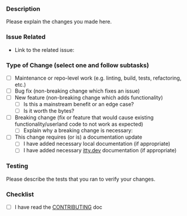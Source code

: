 ### Description
Please explain the changes you made here.

### Issue Related
- Link to the related issue: 

### Type of Change (select one and follow subtasks)
- [ ] Maintenance or repo-level work (e.g. linting, build, tests, refactoring, etc.)
- [ ] Bug fix (non-breaking change which fixes an issue)
- [ ] New feature (non-breaking change which adds functionality)
  - [ ] Is this a mainstream benefit or an edge case?
  - [ ] Is it worth the bytes?
- [ ] Breaking change (fix or feature that would cause existing functionality/userland code to not work as expected)
  - [ ] Explain why a breaking change is necessary: 
- [ ] This change requires (or is) a documentation update
  - [ ] I have added necessary local documentation (if appropriate)
  - [ ] I have added necessary [itty.dev](https://github.com/kwhitley/itty.dev) documentation (if appropriate)

### Testing 
Please describe the tests that you ran to verify your changes.

### Checklist
- [ ] I have read the [CONTRIBUTING](../CONTRIBUTING.md) doc
